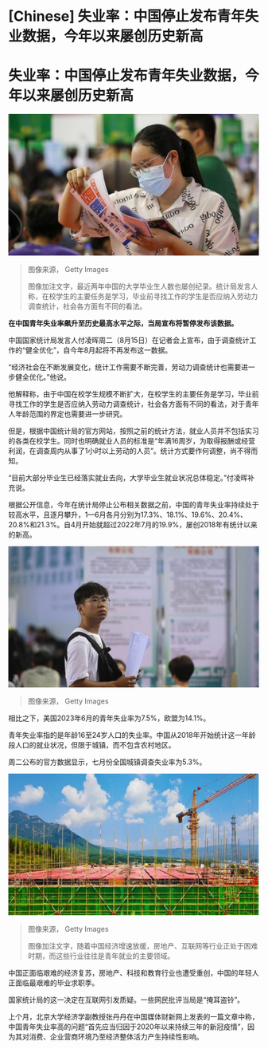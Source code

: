 # [Chinese] 失业率：中国停止发布青年失业数据，今年以来屡创历史新高

#  失业率：中国停止发布青年失业数据，今年以来屡创历史新高


![College students choose jobs at a job fair for 2023 graduates in Huai 'an City, East China's Jiangsu Province, July 1, 2023](_130801122_gettyimages-1376767584.jpg)

> 图像来源，  Getty Images
>
> 图像加注文字，最近两年中国的大学毕业生人数也屡创纪录。统计局发言人称，在校学生的主要任务是学习，毕业前寻找工作的学生是否应纳入劳动力调查统计，社会各方面有不同的看法。

**在中国青年失业率飙升至历史最高水平之际，当局宣布将暂停发布该数据。**

中国国家统计局发言人付凌晖周二（8月15日）在记者会上宣布，由于调查统计工作的“健全优化”，自今年8月起将不再发布这一数据。

“经济社会在不断发展变化，统计工作需要不断完善，劳动力调查统计也需要进一步健全优化。”他说。

他解释称，由于中国在校学生规模不断扩大，在校学生的主要任务是学习，毕业前寻找工作的学生是否应纳入劳动力调查统计，社会各方面有不同的看法，对于青年人年龄范围的界定也需要进一步研究。

但是，根据中国统计局的官方网站，按照之前的统计方法，就业人员并不包括实习的各类在校学生。同时也明确就业人员的标准是“年满16周岁，为取得报酬或经营利润，在调查周内从事了1小时以上劳动的人员”。统计方式要作何调整，尚不得而知。

“目前大部分毕业生已经落实就业去向，大学毕业生就业状况总体稳定。”付凌晖补充说。

根据公开信息，今年在统计局停止公布相关数据之前，中国的青年失业率持续处于较高水平，且逐月攀升，1—6月各月分别为17.3%、18.1%、19.6%、20.4%、20.8%和21.3%。自4月开始就超过2022年7月的19.9%，屡创2018年有统计以来的新高。

![Candidates look for employment opportunities at a job fair on August 9, 2023 in Hefei, Anhui Province of China](_130801124_gettyimages-1604245189.jpg)

> 图像来源，  Getty Images

相比之下，美国2023年6月的青年失业率为7.5%，欧盟为14.1%。

青年失业率指的是年龄16至24岁人口的失业率。中国从2018年开始统计这一年龄段人口的就业状况，但限于城镇，而不包含农村地区。

周二公布的官方数据显示，七月份全国城镇调查失业率为5.3%。

![Workers build a factory in the Economic development zone of Yuexi County, Anqing City, Anhui Province, China, Aug 12, 2023.](_130801126_gettyimages-1594709615.jpg)

> 图像来源，  Getty Images
>
> 图像加注文字，随着中国经济增速放缓，房地产、互联网等行业正处于困难时期，而这些行业往往是青年就业的主要领域。

中国正面临艰难的经济复苏，房地产、科技和教育行业也遭受重创，中国的年轻人正面临最艰难的毕业求职季。

国家统计局的这一决定在互联网引发质疑。一些网民批评当局是“掩耳盗铃”。

上个月，北京大学经济学副教授张丹丹在中国媒体财新网上发表的一篇文章中称，中国青年失业率高的问题“首先应当归因于2020年以来持续三年的新冠疫情”，因为其对消费、企业营商环境乃至经济整体活力产生持续性影响。



